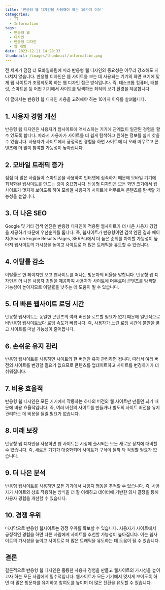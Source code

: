 ```yaml
---
title: '반응형 웹 디자인을 사용해야 하는 10가지 이유'
categories:
  - IT
  - Information
tags:
  - 반응형 웹
  - 디자인
  - 반응형 디자인
  - 웹 개발
date: 2023-12-11 14:28:33
thumbnail: /images/thumbnail/information.png
---
```


전 세계가 점점 더 모바일화됨에 따라 반응형 웹 디자인의 중요성은 아무리 강조해도 지나치지 않습니다. 반응형 디자인은 웹 사이트를 보는 데 사용되는 기기의 화면 크기에 맞게 웹 사이트가 조정되도록 하는 웹 디자인 접근 방식입니다. 즉, 데스크톱 컴퓨터, 태블릿, 스마트폰 등 어떤 기기에서 사이트를 탐색하든 최적의 보기 환경을 제공합니다.

이 글에서는 반응형 웹 디자인 사용을 고려해야 하는 10가지 이유를 살펴봅니다.

## 1. 사용자 경험 개선

반응형 웹 디자인은 사용자가 웹사이트에 액세스하는 기기에 관계없이 일관된 경험을 할 수 있도록 합니다. 따라서 사용자가 사이트를 더 쉽게 탐색하고 원하는 정보를 쉽게 찾을 수 있습니다. 사용자가 사이트에서 긍정적인 경험을 하면 사이트에 더 오래 머무르고 콘텐츠에 더 많이 참여할 가능성이 높아집니다.

## 2. 모바일 트래픽 증가

점점 더 많은 사람들이 스마트폰을 사용하여 인터넷에 접속하기 때문에 모바일 기기에 최적화된 웹사이트를 만드는 것이 중요합니다. 반응형 디자인은 모든 화면 크기에서 웹사이트가 멋지게 보이도록 하여 모바일 사용자가 사이트에 머무르며 콘텐츠를 탐색할 가능성을 높입니다.

## 3. 더 나은 SEO

Google 및 기타 검색 엔진은 반응형 디자인이 적용된 웹사이트가 더 나은 사용자 경험을 제공하기 때문에 우선순위를 둡니다. 즉, 웹사이트가 반응형이면 검색 엔진 결과 페이지(Search Engine Results Pages, SERPs)에서 더 높은 순위를 차지할 가능성이 높아져 웹사이트의 가시성을 높이고 사이트로 더 많은 트래픽을 유도할 수 있습니다.

## 4. 이탈률 감소

이탈률은 한 페이지만 보고 웹사이트를 떠나는 방문자의 비율을 말합니다. 반응형 웹 디자인은 더 나은 사용자 경험을 제공하여 사용자가 사이트에 머무르며 콘텐츠를 탐색할 가능성이 높아지므로 이탈률을 낮추는 데 도움이 될 수 있습니다.

## 5. 더 빠른 웹사이트 로딩 시간

반응형 웹사이트는 동일한 콘텐츠의 여러 버전을 로드할 필요가 없기 때문에 일반적으로 비반응형 웹사이트보다 로딩 속도가 빠릅니다. 즉, 사용자가 느린 로딩 시간에 불만을 품고 사이트를 떠날 가능성이 줄어듭니다.

## 6. 손쉬운 유지 관리

반응형 웹사이트를 사용하면 사이트의 한 버전만 유지 관리하면 됩니다. 따라서 여러 버전의 사이트를 변경할 필요가 없으므로 콘텐츠를 업데이트하고 사이트를 변경하기가 더 쉬워집니다.

## 7. 비용 효율적

반응형 웹 디자인은 모든 기기에서 작동하는 하나의 버전의 웹 사이트만 만들면 되기 때문에 비용 효율적입니다. 즉, 여러 버전의 사이트를 만들거나 별도의 사이트 버전을 유지 관리하는 데 비용을 들일 필요가 없습니다.

## 8. 미래 보장

반응형 웹 디자인을 사용하면 웹 사이트는 시장에 출시되는 모든 새로운 장치에 대비할 수 있습니다. 즉, 새로운 기기가 대중화되어 사이트가 구식이 될까 봐 걱정할 필요가 없습니다.

## 9. 더 나은 분석

반응형 웹사이트를 사용하면 모든 기기에서 사용자 행동을 추적할 수 있습니다. 즉, 사용자가 사이트와 상호 작용하는 방식을 더 잘 이해하고 데이터에 기반한 의사 결정을 통해 사용자 경험을 개선할 수 있습니다.

## 10. 경쟁 우위

마지막으로 반응형 웹사이트는 경쟁 우위를 확보할 수 있습니다. 사용자가 사이트에서 긍정적인 경험을 하면 다른 사람에게 사이트를 추천할 가능성이 높아집니다. 이는 웹사이트의 가시성을 높이고 사이트로 더 많은 트래픽을 유도하는 데 도움이 될 수 있습니다.

## 결론

결론적으로 반응형 웹 디자인은 훌륭한 사용자 경험을 만들고 웹사이트의 가시성을 높이고자 하는 모든 사람에게 필수적입니다. 웹사이트가 모든 기기에서 멋지게 보이도록 하면 더 많은 방문자를 유치하고 참여도를 높이며 더 많은 전환을 유도할 수 있습니다.
